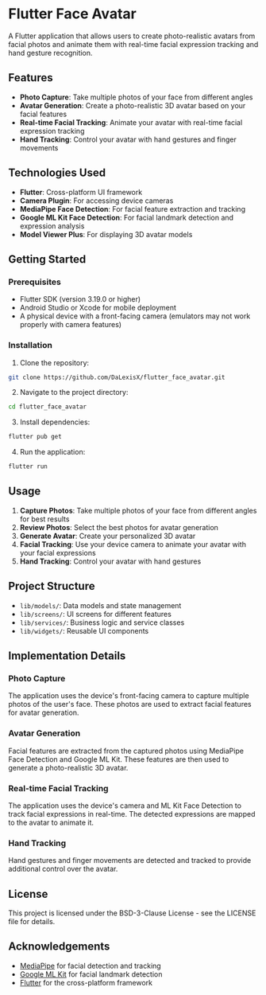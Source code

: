 # Flutter Face Avatar

A Flutter application that allows users to create photo-realistic avatars from facial photos and animate them with real-time facial expression tracking and hand gesture recognition.

## Features

- **Photo Capture**: Take multiple photos of your face from different angles
- **Avatar Generation**: Create a photo-realistic 3D avatar based on your facial features
- **Real-time Facial Tracking**: Animate your avatar with real-time facial expression tracking
- **Hand Tracking**: Control your avatar with hand gestures and finger movements

## Technologies Used

- **Flutter**: Cross-platform UI framework
- **Camera Plugin**: For accessing device cameras
- **MediaPipe Face Detection**: For facial feature extraction and tracking
- **Google ML Kit Face Detection**: For facial landmark detection and expression analysis
- **Model Viewer Plus**: For displaying 3D avatar models

## Getting Started

### Prerequisites

- Flutter SDK (version 3.19.0 or higher)
- Android Studio or Xcode for mobile deployment
- A physical device with a front-facing camera (emulators may not work properly with camera features)

### Installation

1. Clone the repository:
```bash
git clone https://github.com/DaLexisX/flutter_face_avatar.git
```

2. Navigate to the project directory:
```bash
cd flutter_face_avatar
```

3. Install dependencies:
```bash
flutter pub get
```

4. Run the application:
```bash
flutter run
```

## Usage

1. **Capture Photos**: Take multiple photos of your face from different angles for best results
2. **Review Photos**: Select the best photos for avatar generation
3. **Generate Avatar**: Create your personalized 3D avatar
4. **Facial Tracking**: Use your device camera to animate your avatar with your facial expressions
5. **Hand Tracking**: Control your avatar with hand gestures

## Project Structure

- `lib/models/`: Data models and state management
- `lib/screens/`: UI screens for different features
- `lib/services/`: Business logic and service classes
- `lib/widgets/`: Reusable UI components

## Implementation Details

### Photo Capture

The application uses the device's front-facing camera to capture multiple photos of the user's face. These photos are used to extract facial features for avatar generation.

### Avatar Generation

Facial features are extracted from the captured photos using MediaPipe Face Detection and Google ML Kit. These features are then used to generate a photo-realistic 3D avatar.

### Real-time Facial Tracking

The application uses the device's camera and ML Kit Face Detection to track facial expressions in real-time. The detected expressions are mapped to the avatar to animate it.

### Hand Tracking

Hand gestures and finger movements are detected and tracked to provide additional control over the avatar.

## License

This project is licensed under the BSD-3-Clause License - see the LICENSE file for details.

## Acknowledgements

- [MediaPipe](https://mediapipe.dev/) for facial detection and tracking
- [Google ML Kit](https://developers.google.com/ml-kit) for facial landmark detection
- [Flutter](https://flutter.dev/) for the cross-platform framework
